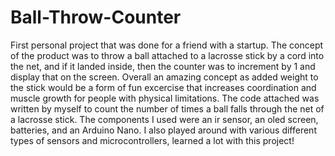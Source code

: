 # Ball-Throw-Counter

First personal project that was done for a friend with a startup. 
The concept of the product was to throw a ball attached to a lacrosse stick by a cord into the net, and if it landed inside, then the counter was to increment by 1 and display that on the screen. Overall an amazing concept as added weight to the stick would be a form of fun excercise that increases coordination and muscle growth for people with physical limitations.
The code attached was written by myself to count the number of times a ball falls through the net of a lacrosse stick. The components I used were an ir sensor, an oled screen, batteries, and an Arduino Nano. I also played around with various different types of sensors and microcontrollers, learned a lot with this project!

